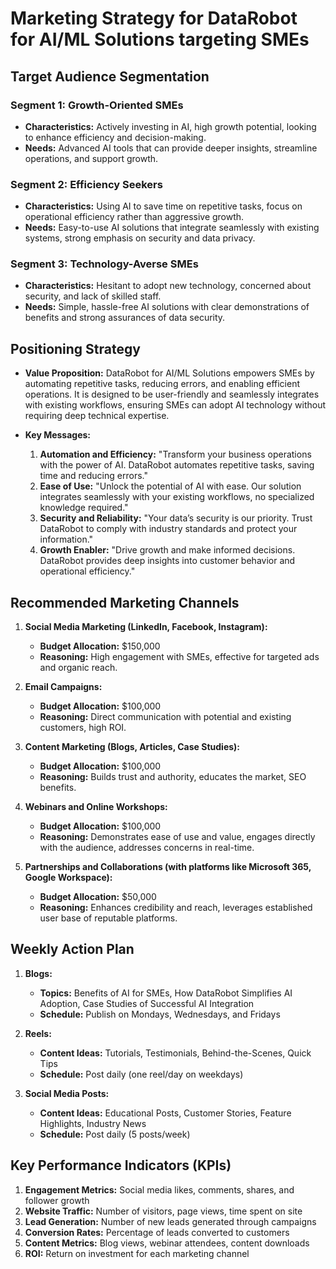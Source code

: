 # Marketing Strategy for DataRobot for AI/ML Solutions targeting SMEs

## Target Audience Segmentation

### Segment 1: Growth-Oriented SMEs
- **Characteristics:** Actively investing in AI, high growth potential, looking to enhance efficiency and decision-making.
- **Needs:** Advanced AI tools that can provide deeper insights, streamline operations, and support growth.

### Segment 2: Efficiency Seekers
- **Characteristics:** Using AI to save time on repetitive tasks, focus on operational efficiency rather than aggressive growth.
- **Needs:** Easy-to-use AI solutions that integrate seamlessly with existing systems, strong emphasis on security and data privacy.

### Segment 3: Technology-Averse SMEs
- **Characteristics:** Hesitant to adopt new technology, concerned about security, and lack of skilled staff.
- **Needs:** Simple, hassle-free AI solutions with clear demonstrations of benefits and strong assurances of data security.

## Positioning Strategy

- **Value Proposition:** DataRobot for AI/ML Solutions empowers SMEs by automating repetitive tasks, reducing errors, and enabling efficient operations. It is designed to be user-friendly and seamlessly integrates with existing workflows, ensuring SMEs can adopt AI technology without requiring deep technical expertise. 

- **Key Messages:**
  1. **Automation and Efficiency:** "Transform your business operations with the power of AI. DataRobot automates repetitive tasks, saving time and reducing errors."
  2. **Ease of Use:** "Unlock the potential of AI with ease. Our solution integrates seamlessly with your existing workflows, no specialized knowledge required." 
  3. **Security and Reliability:** "Your data’s security is our priority. Trust DataRobot to comply with industry standards and protect your information."
  4. **Growth Enabler:** "Drive growth and make informed decisions. DataRobot provides deep insights into customer behavior and operational efficiency."

## Recommended Marketing Channels

1. **Social Media Marketing (LinkedIn, Facebook, Instagram):**
   - **Budget Allocation:** $150,000
   - **Reasoning:** High engagement with SMEs, effective for targeted ads and organic reach.

2. **Email Campaigns:**
   - **Budget Allocation:** $100,000
   - **Reasoning:** Direct communication with potential and existing customers, high ROI.

3. **Content Marketing (Blogs, Articles, Case Studies):**
   - **Budget Allocation:** $100,000
   - **Reasoning:** Builds trust and authority, educates the market, SEO benefits.

4. **Webinars and Online Workshops:**
   - **Budget Allocation:** $100,000
   - **Reasoning:** Demonstrates ease of use and value, engages directly with the audience, addresses concerns in real-time.

5. **Partnerships and Collaborations (with platforms like Microsoft 365, Google Workspace):**
   - **Budget Allocation:** $50,000
   - **Reasoning:** Enhances credibility and reach, leverages established user base of reputable platforms.

## Weekly Action Plan

1. **Blogs:**
   - **Topics:** Benefits of AI for SMEs, How DataRobot Simplifies AI Adoption, Case Studies of Successful AI Integration
   - **Schedule:** Publish on Mondays, Wednesdays, and Fridays

2. **Reels:**
   - **Content Ideas:** Tutorials, Testimonials, Behind-the-Scenes, Quick Tips
   - **Schedule:** Post daily (one reel/day on weekdays)

3. **Social Media Posts:**
   - **Content Ideas:** Educational Posts, Customer Stories, Feature Highlights, Industry News
   - **Schedule:** Post daily (5 posts/week)

## Key Performance Indicators (KPIs)

1. **Engagement Metrics:** Social media likes, comments, shares, and follower growth
2. **Website Traffic:** Number of visitors, page views, time spent on site
3. **Lead Generation:** Number of new leads generated through campaigns
4. **Conversion Rates:** Percentage of leads converted to customers
5. **Content Metrics:** Blog views, webinar attendees, content downloads
6. **ROI:** Return on investment for each marketing channel